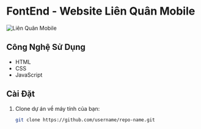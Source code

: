 # FontEnd - Website Liên Quân Mobile

![Liên Quân Mobile](https://i.ibb.co/vvHJ2FW/theredteam.png)

## Công Nghệ Sử Dụng

- HTML
- CSS
- JavaScript

## Cài Đặt

1. Clone dự án về máy tính của bạn:
   ```bash
   git clone https://github.com/username/repo-name.git

